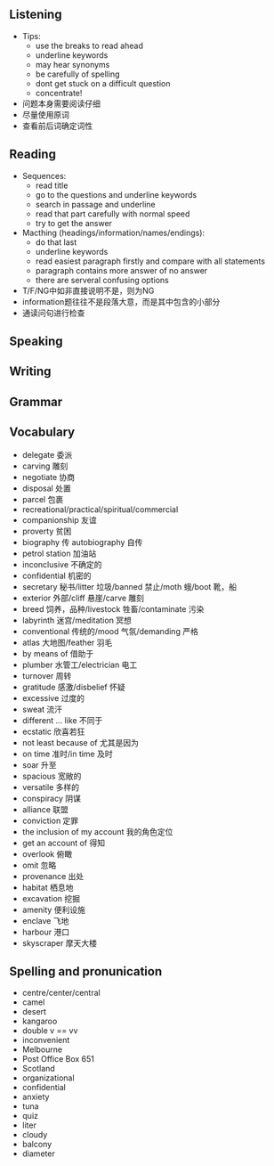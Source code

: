 ## Listening
- Tips:
  - use the breaks to read ahead
  - underline keywords
  - may hear synonyms
  - be carefully of spelling
  - dont get stuck on a difficult question
  - concentrate!
- 问题本身需要阅读仔细
- 尽量使用原词
- 查看前后词确定词性

## Reading
- Sequences:
  - read title
  - go to the questions and underline keywords
  - search in passage and underline
  - read that part carefully with normal speed
  - try to get the answer
- Macthing (headings/information/names/endings):
  - do that last
  - underline keywords
  - read easiest paragraph firstly and compare with all statements
  - paragraph contains more answer of no answer
  - there are serveral confusing options
- T/F/NG中如非直接说明不是，则为NG
- information题往往不是段落大意，而是其中包含的小部分
- 通读问句进行检查
## Speaking

## Writing

## Grammar

## Vocabulary
- delegate 委派
- carving 雕刻
- negotiate 协商
- disposal 处置
- parcel 包裹
- recreational/practical/spiritual/commercial
- companionship 友谊
- proverty 贫困
- biography 传 autobiography 自传
- petrol station 加油站
- inconclusive 不确定的
- confidential 机密的
- secretary 秘书/litter 垃圾/banned 禁止/moth 蛾/boot 靴，船
- exterior 外部/cliff 悬崖/carve 雕刻
- breed 饲养，品种/livestock 牲畜/contaminate 污染
- labyrinth 迷宫/meditation 冥想
- conventional 传统的/mood 气氛/demanding 严格
- atlas 大地图/feather 羽毛
- by means of 借助于
- plumber 水管工/electrician 电工
- turnover 周转
- gratitude 感激/disbelief 怀疑
- excessive 过度的
- sweat 流汗
- different ... like 不同于
- ecstatic 欣喜若狂
- not least because of 尤其是因为
- on time 准时/in time 及时
- soar 升至
- spacious 宽敞的
- versatile 多样的
- conspiracy 阴谋
- alliance 联盟
- conviction 定罪
- the inclusion of my account 我的角色定位
- get an account of 得知
- overlook 俯瞰
- omit 忽略
- provenance 出处
- habitat 栖息地
- excavation 挖掘
- amenity 便利设施
- enclave 飞地
- harbour 港口
- skyscraper 摩天大楼
## Spelling and pronunication
- centre/center/central
- camel
- desert
- kangaroo
- double v == vv
- inconvenient
- Melbourne
- Post Office Box 651
- Scotland
- organizational
- confidential
- anxiety
- tuna
- quiz
- liter
- cloudy
- balcony
- diameter
